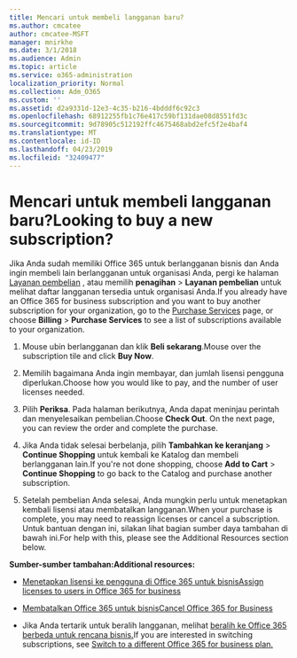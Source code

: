 ```yaml
---
title: Mencari untuk membeli langganan baru?
ms.author: cmcatee
author: cmcatee-MSFT
manager: mnirkhe
ms.date: 3/1/2018
ms.audience: Admin
ms.topic: article
ms.service: o365-administration
localization_priority: Normal
ms.collection: Adm_O365
ms.custom: ''
ms.assetid: d2a9331d-12e3-4c35-b216-4bdddf6c92c3
ms.openlocfilehash: 68912255fb1c76e417c59bf131dae08d8551fd3c
ms.sourcegitcommit: 9d78905c512192ffc4675468abd2efc5f2e4baf4
ms.translationtype: MT
ms.contentlocale: id-ID
ms.lasthandoff: 04/23/2019
ms.locfileid: "32409477"
---
```

# <a name="looking-to-buy-a-new-subscription"></a><span data-ttu-id="ef4fe-102">Mencari untuk membeli langganan baru?</span><span class="sxs-lookup"><span data-stu-id="ef4fe-102">Looking to buy a new subscription?</span></span>

<span data-ttu-id="ef4fe-103">Jika Anda sudah memiliki Office 365 untuk berlangganan bisnis dan Anda ingin membeli lain berlangganan untuk organisasi Anda, pergi ke halaman [Layanan pembelian](https://go.microsoft.com/fwlink/p/?linkid=868433) , atau memilih **penagihan** \> **Layanan pembelian** untuk melihat daftar langganan tersedia untuk organisasi Anda.</span><span class="sxs-lookup"><span data-stu-id="ef4fe-103">If you already have an Office 365 for business subscription and you want to buy another subscription for your organization, go to the [Purchase Services](https://go.microsoft.com/fwlink/p/?linkid=868433) page, or choose **Billing** \> **Purchase Services** to see a list of subscriptions available to your organization.</span></span> 
  
1. <span data-ttu-id="ef4fe-104">Mouse ubin berlangganan dan klik **Beli sekarang**.</span><span class="sxs-lookup"><span data-stu-id="ef4fe-104">Mouse over the subscription tile and click **Buy Now**.</span></span>
    
2. <span data-ttu-id="ef4fe-105">Memilih bagaimana Anda ingin membayar, dan jumlah lisensi pengguna diperlukan.</span><span class="sxs-lookup"><span data-stu-id="ef4fe-105">Choose how you would like to pay, and the number of user licenses needed.</span></span>
    
3. <span data-ttu-id="ef4fe-106">Pilih **Periksa**. Pada halaman berikutnya, Anda dapat meninjau perintah dan menyelesaikan pembelian.</span><span class="sxs-lookup"><span data-stu-id="ef4fe-106">Choose **Check Out**. On the next page, you can review the order and complete the purchase.</span></span>
    
4. <span data-ttu-id="ef4fe-107">Jika Anda tidak selesai berbelanja, pilih **Tambahkan ke keranjang** \> **Continue Shopping** untuk kembali ke Katalog dan membeli berlangganan lain.</span><span class="sxs-lookup"><span data-stu-id="ef4fe-107">If you're not done shopping, choose **Add to Cart** \> **Continue Shopping** to go back to the Catalog and purchase another subscription.</span></span> 
    
5. <span data-ttu-id="ef4fe-108">Setelah pembelian Anda selesai, Anda mungkin perlu untuk menetapkan kembali lisensi atau membatalkan langganan.</span><span class="sxs-lookup"><span data-stu-id="ef4fe-108">When your purchase is complete, you may need to reassign licenses or cancel a subscription.</span></span> <span data-ttu-id="ef4fe-109">Untuk bantuan dengan ini, silakan lihat bagian sumber daya tambahan di bawah ini.</span><span class="sxs-lookup"><span data-stu-id="ef4fe-109">For help with this, please see the Additional Resources section below.</span></span>
    
 <span data-ttu-id="ef4fe-110">**Sumber-sumber tambahan:**</span><span class="sxs-lookup"><span data-stu-id="ef4fe-110">**Additional resources:**</span></span>
  
- [<span data-ttu-id="ef4fe-111">Menetapkan lisensi ke pengguna di Office 365 untuk bisnis</span><span class="sxs-lookup"><span data-stu-id="ef4fe-111">Assign licenses to users in Office 365 for business</span></span>](https://support.office.com/article/997596b5-4173-4627-b915-36abac6786dc)
    
- [<span data-ttu-id="ef4fe-112">Membatalkan Office 365 untuk bisnis</span><span class="sxs-lookup"><span data-stu-id="ef4fe-112">Cancel Office 365 for Business</span></span>](https://support.office.com/article/b1bc0bef-4608-4601-813a-cdd9f746709a)
    
- <span data-ttu-id="ef4fe-113">Jika Anda tertarik untuk beralih langganan, melihat [beralih ke Office 365 berbeda untuk rencana bisnis.](https://support.office.com/article/73318661-8f33-478b-bcc7-fb8d69dbb22a)</span><span class="sxs-lookup"><span data-stu-id="ef4fe-113">If you are interested in switching subscriptions, see [Switch to a different Office 365 for business plan.](https://support.office.com/article/73318661-8f33-478b-bcc7-fb8d69dbb22a)</span></span>
    

